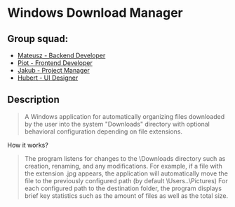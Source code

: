 # Windows Download Manager

## Group squad:
- [Mateusz - Backend Developer](https://github.com/matelko123)
- [Piot - Frontend Developer](https://github.com/Waldees)
- [Jakub - Project Manager](https://github.com/JakubSzulc)
- [Hubert - UI Designer](https://github.com/Hubi20)

## Description
>  A Windows application for automatically organizing files downloaded by the user into the system "Downloads" directory with optional behavioral configuration depending on file extensions.

How it works?
> The program listens for changes to the \Downloads directory such as creation, renaming, and any modifications. 
For example, if a file with the extension .jpg appears, the application will automatically move the file to the previously configured path (by default \Users\..\Pictures)
For each configured path to the destination folder, the program displays brief key statistics such as the amount of files as well as the total size.


